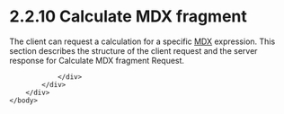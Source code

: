 <html dir="LTR" xmlns:mshelp="http://msdn.microsoft.com/mshelp" xmlns:ddue="http://ddue.schemas.microsoft.com/authoring/2003/5" xmlns:xlink="http://www.w3.org/1999/xlink" xmlns:tool="http://www.microsoft.com/tooltip">
    <head>
        <meta http-equiv="Content-Type" content="text/html; CHARSET=utf-8"></meta>
        <meta name="save" content="history"></meta>
        <title>2.2.10 Calculate MDX fragment</title>
        <xml>
            <mshelp:toctitle title="2.2.10 Calculate MDX fragment"></mshelp:toctitle>
            <mshelp:rltitle title="[MS-SSAS8]: Calculate MDX fragment"></mshelp:rltitle>
            <mshelp:keyword index="A" term="2e232e23-d522-4ee4-8c15-214b32793c7d"></mshelp:keyword>
            <mshelp:attr name="DCSext.ContentType" value="open specification"></mshelp:attr>
            <mshelp:attr name="AssetID" value="2e232e23-d522-4ee4-8c15-214b32793c7d"></mshelp:attr>
            <mshelp:attr name="TopicType" value="kbRef"></mshelp:attr>
            <mshelp:attr name="DCSext.Title" value="[MS-SSAS8]: Calculate MDX fragment" />
        </xml>
    </head>
    <body>
        <div id="header">
            <h1 class="heading">2.2.10 Calculate MDX fragment</h1>
        </div>
        <div id="mainSection">
            <div id="mainBody">
                <div id="allHistory" class="saveHistory"></div>
                <div id="sectionSection0" class="section" name="collapseableSection">
                    

<p>The client can request a calculation for a specific <a href="c527450b-f5bd-424b-8c98-ba6365288f35.md#gt_9b631ff5-dc89-45f0-a1c2-db6981e4804f">MDX</a> expression. This
section describes the structure of the client request and the server response
for Calculate MDX fragment Request.</p>


                </div>
            </div>
        </div>
    </body>
</html>